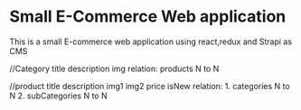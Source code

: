 # Small E-Commerce Web application

This is a small E-commerce web application using react,redux and Strapi as CMS

//Category
title
description
img
relation: products N to N

//product
title
description
img1
img2
price
isNew
relation: 1. categories N to N 2. subCategories N to N
